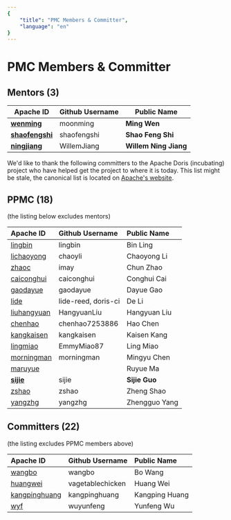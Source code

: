 ```yaml
---
{
    "title": "PMC Members & Committer",
    "language": "en"
}
---
```


<!-- 
Licensed to the Apache Software Foundation (ASF) under one
or more contributor license agreements.  See the NOTICE file
distributed with this work for additional information
regarding copyright ownership.  The ASF licenses this file
to you under the Apache License, Version 2.0 (the
"License"); you may not use this file except in compliance
with the License.  You may obtain a copy of the License at

  http://www.apache.org/licenses/LICENSE-2.0

Unless required by applicable law or agreed to in writing,
software distributed under the License is distributed on an
"AS IS" BASIS, WITHOUT WARRANTIES OR CONDITIONS OF ANY
KIND, either express or implied.  See the License for the
specific language governing permissions and limitations
under the License.
-->

# PMC Members & Committer

## Mentors (3)

| Apache ID                                                    | Github Username | Public Name           |
| ------------------------------------------------------------ | --------------- | --------------------- |
| **[wenming](https://whimsy.apache.org/roster/committer/wenming)** | moonming        | **Ming Wen**          |
| **[shaofengshi](https://whimsy.apache.org/roster/committer/shaofengshi)** | shaofengshi     | **Shao Feng Shi**     |
| **[ningjiang](https://whimsy.apache.org/roster/committer/ningjiang)** | WillemJiang     | **Willem Ning Jiang** |



We'd like to thank the following committers to the Apache Doris (incubating) project who have helped get the project to where it is today. This list might be stale, the canonical list is located on [Apache's website](https://people.apache.org/committers-by-project.html#doris).

## PPMC (18)

(the listing below excludes mentors)

| Apache ID                                                    | Github Username     | Public Name   |
| :----------------------------------------------------------- | :------------------ | :------------ |
| [lingbin](https://whimsy.apache.org/roster/committer/lingbin) | lingbin             | Bin Ling      |
| [lichaoyong](https://whimsy.apache.org/roster/committer/lichaoyong) | chaoyli             | Chaoyong Li   |
| [zhaoc](https://whimsy.apache.org/roster/committer/zhaoc)    | imay                | Chun Zhao     |
| [caiconghui](https://whimsy.apache.org/roster/committer/caiconghui) | caiconghui          | Conghui Cai   |
| [gaodayue](https://whimsy.apache.org/roster/committer/gaodayue) | gaodayue            | Dayue Gao     |
| [lide](https://whimsy.apache.org/roster/committer/lide)      | lide-reed, doris-ci | De Li         |
| [liuhangyuan](https://whimsy.apache.org/roster/committer/liuhangyuan) | HangyuanLiu         | Hangyuan Liu  |
| [chenhao](https://whimsy.apache.org/roster/committer/chenhao) | chenhao7253886      | Hao Chen      |
| [kangkaisen](https://whimsy.apache.org/roster/committer/kangkaisen) | kangkaisen          | Kaisen Kang   |
| [lingmiao](https://whimsy.apache.org/roster/committer/lingmiao) | EmmyMiao87          | Ling Miao     |
| [morningman](https://whimsy.apache.org/roster/committer/morningman) | morningman          | Mingyu Chen   |
| [maruyue](https://whimsy.apache.org/roster/committer/maruyue) |                     | Ruyue Ma      |
| **[sijie](https://whimsy.apache.org/roster/committer/sijie)** | sijie               | **Sijie Guo** |
| [zshao](https://whimsy.apache.org/roster/committer/zshao)    | zshao               | Zheng Shao    |
| [yangzhg](https://whimsy.apache.org/roster/committer/yangzhg) | yangzhg             | Zhengguo Yang |

## Committers (22)

(the listing excludes PPMC members above)

| Apache ID                                                    | Github Username  | Public Name    |
| :----------------------------------------------------------- | :--------------- | :------------- |
| [wangbo](https://whimsy.apache.org/roster/committer/wangbo)  | wangbo           | Bo Wang        |
| [huangwei](https://whimsy.apache.org/roster/committer/huangwei) | vagetablechicken | Huang Wei      |
| [kangpinghuang](https://whimsy.apache.org/roster/committer/kangpinghuang) | kangpinghuang    | Kangping Huang |
| [wyf](https://whimsy.apache.org/roster/committer/wyf)        | wuyunfeng        | Yunfeng Wu     |